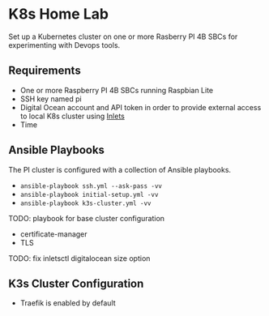 # K8s Home Lab

Set up a Kubernetes cluster on one or more Rasberry PI 4B SBCs for experimenting with Devops tools.

## Requirements

- One or more Raspberry PI 4B SBCs running Raspbian Lite
- SSH key named pi
- Digital Ocean account and API token in order to provide external access to local K8s cluster using [Inlets](https://github.com/inlets/inlets)
- Time

## Ansible Playbooks

The PI cluster is configured with a collection of Ansible playbooks.

- `ansible-playbook ssh.yml --ask-pass -vv`
- `ansible-playbook initial-setup.yml -vv`
- `ansible-playbook k3s-cluster.yml -vv`


TODO: playbook for base cluster configuration
 - certificate-manager
 - TLS
 
TODO: fix inletsctl digitalocean size option

## K3s Cluster Configuration

- Traefik is enabled by default
